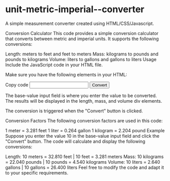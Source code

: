# unit-metric-imperial--converter
A simple measurement converter created using HTML/CSS/Javascript. 

Conversion Calculator
This code provides a simple conversion calculator that converts between metric and imperial units. It supports the following conversions:

Length: meters to feet and feet to meters
Mass: kilograms to pounds and pounds to kilograms
Volume: liters to gallons and gallons to liters
Usage
Include the JavaScript code in your HTML file.

Make sure you have the following elements in your HTML:


Copy code
<input type="text" id="base-value" />
<button id="convert-btn">Convert</button>
<div id="length"></div>
<div id="mass"></div>
<div id="volume"></div>
The base-value input field is where you enter the value to be converted. The results will be displayed in the length, mass, and volume div elements.

The conversion is triggered when the "Convert" button is clicked.

Conversion Factors
The following conversion factors are used in this code:

1 meter = 3.281 feet
1 liter = 0.264 gallon
1 kilogram = 2.204 pound
Example
Suppose you enter the value 10 in the base-value input field and click the "Convert" button. The code will calculate and display the following conversions:

Length: 10 meters = 32.810 feet | 10 feet = 3.281 meters
Mass: 10 kilograms = 22.040 pounds | 10 pounds = 4.540 kilograms
Volume: 10 liters = 2.640 gallons | 10 gallons = 26.400 liters
Feel free to modify the code and adapt it to your specific requirements.
